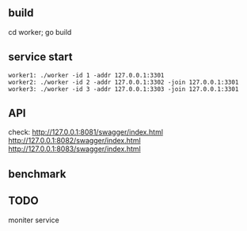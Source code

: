 ## build

cd worker; go build


## service start

```
worker1: ./worker -id 1 -addr 127.0.0.1:3301
worker2: ./worker -id 2 -addr 127.0.0.1:3302 -join 127.0.0.1:3301
worker3: ./worker -id 3 -addr 127.0.0.1:3303 -join 127.0.0.1:3301
```

## API
check:
http://127.0.0.1:8081/swagger/index.html
http://127.0.0.1:8082/swagger/index.html
http://127.0.0.1:8083/swagger/index.html


## benchmark


## TODO

moniter service
